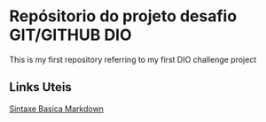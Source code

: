 # Repósitorio do projeto desafio  GIT/GITHUB DIO
This is my first repository referring to my first DIO challenge project


## Links Uteis
[Sintaxe Basica Markdown](https://www.markdownguide.org/basic-syntax/)
